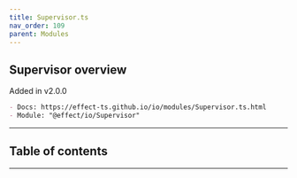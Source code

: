 ```yaml
---
title: Supervisor.ts
nav_order: 109
parent: Modules
---
```


## Supervisor overview

Added in v2.0.0

```md
- Docs: https://effect-ts.github.io/io/modules/Supervisor.ts.html
- Module: "@effect/io/Supervisor"
```

---

<h2 class="text-delta">Table of contents</h2>

---
